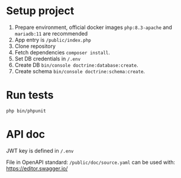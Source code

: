 # Setup project

1. Prepare environment, official docker images `php:8.3-apache` and `mariadb:11` are recommended
2. App entry is `/public/index.php`
3. Clone repository 
4. Fetch dependencies `composer install`.
5. Set DB credentials in `/.env`
6. Create DB `bin/console doctrine:database:create`.
7. Create schema `bin/console doctrine:schema:create`.

# Run tests
`php bin/phpunit`

# API doc

JWT key is defined in `/.env`

File in OpenAPI standard:
`/public/doc/source.yaml`
can be used with: https://editor.swagger.io/
